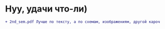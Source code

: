 # Нуу, удачи что-ли)
```diff
+ 2nd_sem.pdf Лучше по тексту, а по схемам, изображениям, другой кароч
```
  
